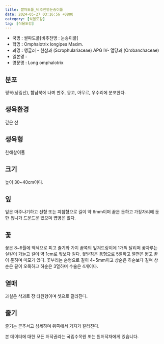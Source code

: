 ```yaml
---
title: 쌀파도풀_비추천명눈송이풀
date: 2024-05-27 03:16:56 +0800
category: [식물도감]
tag: [식물도감]
---
```




- 국명 : 쌀파도풀[비추천명 : 눈송이풀]
- 학명 : Omphalotrix longipes Maxim.
- 과명 : 앵글러 - 현삼과 (Scrophulariaceae) APG Ⅳ- 열당과 (Orobanchaceae)
- 일본명 : 
- 영문명 : Long omphalotrix


## 분포
평북(낭림산), 함남북에 나며 만주, 몽고, 아무르, 우수리에 분포한다.
## 생육환경
깊은 산
## 생육형
한해살이풀 
## 크기
높이 30~40cm이다.
## 잎
잎은 마주나기하고 선형 또는 피침형으로 길이 약 6mm이며 끝은 둔하고 가장자리에 둔한 톱니가 드문드문 있으며 엽병은 없다.
## 꽃
꽃은 8~9월에 백색으로 피고 줄기와 가지 끝쪽의 잎겨드랑이에 1개씩 달리며 꽃자루는 실같이 가늘고 길이 약 1cm로 잎보다 길다. 꽃받침은 통형으로 5열하고 열편은 짧고 끝이 둔하며 미모가 있다. 꽃부리는 순형으로 길이 4~5mm이고 상순은 하순보다 길며 상순은 끝이 오목하고 하순은 3열하며 수술은 4개이다.
## 열매
과실은 삭과로 장 타원형이며 셋으로 갈라진다.
## 줄기
줄기는 곧추서고 섬세하며 위쪽에서 가지가 갈라진다.






본 데이터에 대한 모든 저작권리는 국립수목원 또는 원저작자에게 있습니다.
